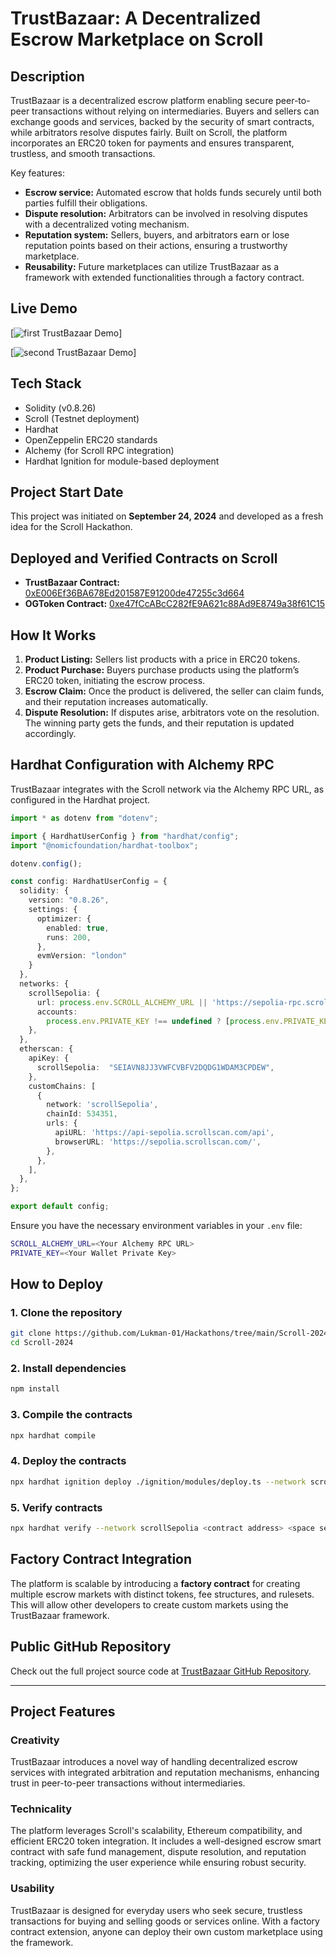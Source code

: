 # TrustBazaar: A Decentralized Escrow Marketplace on Scroll

## Description
TrustBazaar is a decentralized escrow platform enabling secure peer-to-peer transactions without relying on intermediaries. Buyers and sellers can exchange goods and services, backed by the security of smart contracts, while arbitrators resolve disputes fairly. Built on Scroll, the platform incorporates an ERC20 token for payments and ensures transparent, trustless, and smooth transactions. 

Key features:
- **Escrow service:** Automated escrow that holds funds securely until both parties fulfill their obligations.
- **Dispute resolution:** Arbitrators can be involved in resolving disputes with a decentralized voting mechanism.
- **Reputation system:** Sellers, buyers, and arbitrators earn or lose reputation points based on their actions, ensuring a trustworthy marketplace.
- **Reusability:** Future marketplaces can utilize TrustBazaar as a framework with extended functionalities through a factory contract.

## Live Demo
[![first TrustBazaar Demo](https://www.loom.com/share/78ebde7985a14ca9b243d5bd67718470?sid=82f04d8b-77d3-4869-b99b-8c4dc5b75a58)]

[![second TrustBazaar Demo](https://www.loom.com/share/01cfce3495e34347b8f234bdf1e94d1e?sid=779b3d9b-179f-4b53-93c3-576159264eac)]

## Tech Stack
- Solidity (v0.8.26)
- Scroll (Testnet deployment)
- Hardhat
- OpenZeppelin ERC20 standards
- Alchemy (for Scroll RPC integration)
- Hardhat Ignition for module-based deployment

## Project Start Date
This project was initiated on **September 24, 2024** and developed as a fresh idea for the Scroll Hackathon.

## Deployed and Verified Contracts on Scroll
- **TrustBazaar Contract:** [0xE006Ef36BA678Ed201587E91200de47255c3d664](https://sepolia.scrollscan.com/address/0xE006Ef36BA678Ed201587E91200de47255c3d664#code)
- **OGToken Contract:** [0xe47fCcABcC282fE9A621c88Ad9E8749a38f61C15](https://sepolia.scrollscan.com/address/0xe47fCcABcC282fE9A621c88Ad9E8749a38f61C15#code)

## How It Works
1. **Product Listing:** Sellers list products with a price in ERC20 tokens.
2. **Product Purchase:** Buyers purchase products using the platform’s ERC20 token, initiating the escrow process.
3. **Escrow Claim:** Once the product is delivered, the seller can claim funds, and their reputation increases automatically.
4. **Dispute Resolution:** If disputes arise, arbitrators vote on the resolution. The winning party gets the funds, and their reputation is updated accordingly.

## Hardhat Configuration with Alchemy RPC
TrustBazaar integrates with the Scroll network via the Alchemy RPC URL, as configured in the Hardhat project.

```typescript
import * as dotenv from "dotenv";

import { HardhatUserConfig } from "hardhat/config";
import "@nomicfoundation/hardhat-toolbox";

dotenv.config();

const config: HardhatUserConfig = {
  solidity: {
    version: "0.8.26",
    settings: {
      optimizer: {
        enabled: true,
        runs: 200,
      },
      evmVersion: "london"
    }
  },
  networks: {
    scrollSepolia: {
      url: process.env.SCROLL_ALCHEMY_URL || 'https://sepolia-rpc.scroll.io',
      accounts:
        process.env.PRIVATE_KEY !== undefined ? [process.env.PRIVATE_KEY] : [],
    },
  },
  etherscan: {
    apiKey: {
      scrollSepolia:  "SEIAVN8JJ3VWFCVBFV2DQDG1WDAM3CPDEW",
    },
    customChains: [
      {
        network: 'scrollSepolia',
        chainId: 534351,
        urls: {
          apiURL: 'https://api-sepolia.scrollscan.com/api',
          browserURL: 'https://sepolia.scrollscan.com/',
        },
      },
    ],
  },
};

export default config;
```

Ensure you have the necessary environment variables in your `.env` file:
```bash
SCROLL_ALCHEMY_URL=<Your Alchemy RPC URL>
PRIVATE_KEY=<Your Wallet Private Key>
```

## How to Deploy

### 1. Clone the repository
```bash
git clone https://github.com/Lukman-01/Hackathons/tree/main/Scroll-2024
cd Scroll-2024
```

### 2. Install dependencies
```bash
npm install
```

### 3. Compile the contracts
```bash
npx hardhat compile
```

### 4. Deploy the contracts
```bash
npx hardhat ignition deploy ./ignition/modules/deploy.ts --network scrollTestnet
```

### 5. Verify contracts
```bash
npx hardhat verify --network scrollSepolia <contract address> <space separated constructor parameters>
```

## Factory Contract Integration
The platform is scalable by introducing a **factory contract** for creating multiple escrow markets with distinct tokens, fee structures, and rulesets. This will allow other developers to create custom markets using the TrustBazaar framework.

## Public GitHub Repository
Check out the full project source code at [TrustBazaar GitHub Repository](https://github.com/Lukman-01/Hackathons/tree/main/Scroll-2024).

---

## Project Features

### Creativity
TrustBazaar introduces a novel way of handling decentralized escrow services with integrated arbitration and reputation mechanisms, enhancing trust in peer-to-peer transactions without intermediaries.

### Technicality
The platform leverages Scroll's scalability, Ethereum compatibility, and efficient ERC20 token integration. It includes a well-designed escrow smart contract with safe fund management, dispute resolution, and reputation tracking, optimizing the user experience while ensuring robust security.

### Usability
TrustBazaar is designed for everyday users who seek secure, trustless transactions for buying and selling goods or services online. With a factory contract extension, anyone can deploy their own custom marketplace using the framework.
